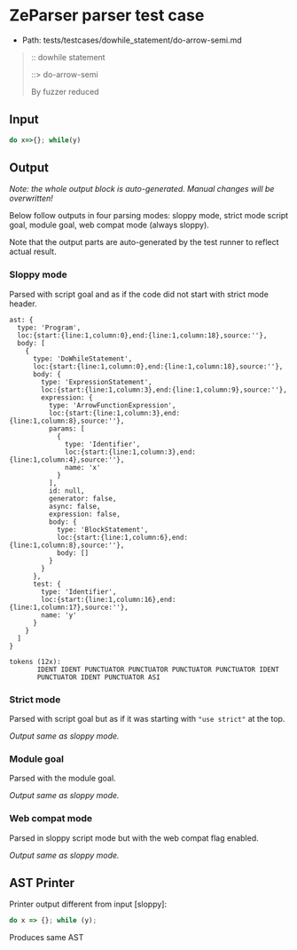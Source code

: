 # ZeParser parser test case

- Path: tests/testcases/dowhile_statement/do-arrow-semi.md

> :: dowhile statement
>
> ::> do-arrow-semi
>
> By fuzzer reduced


## Input

`````js
do x=>{}; while(y)
`````

## Output

_Note: the whole output block is auto-generated. Manual changes will be overwritten!_

Below follow outputs in four parsing modes: sloppy mode, strict mode script goal, module goal, web compat mode (always sloppy).

Note that the output parts are auto-generated by the test runner to reflect actual result.

### Sloppy mode

Parsed with script goal and as if the code did not start with strict mode header.

`````
ast: {
  type: 'Program',
  loc:{start:{line:1,column:0},end:{line:1,column:18},source:''},
  body: [
    {
      type: 'DoWhileStatement',
      loc:{start:{line:1,column:0},end:{line:1,column:18},source:''},
      body: {
        type: 'ExpressionStatement',
        loc:{start:{line:1,column:3},end:{line:1,column:9},source:''},
        expression: {
          type: 'ArrowFunctionExpression',
          loc:{start:{line:1,column:3},end:{line:1,column:8},source:''},
          params: [
            {
              type: 'Identifier',
              loc:{start:{line:1,column:3},end:{line:1,column:4},source:''},
              name: 'x'
            }
          ],
          id: null,
          generator: false,
          async: false,
          expression: false,
          body: {
            type: 'BlockStatement',
            loc:{start:{line:1,column:6},end:{line:1,column:8},source:''},
            body: []
          }
        }
      },
      test: {
        type: 'Identifier',
        loc:{start:{line:1,column:16},end:{line:1,column:17},source:''},
        name: 'y'
      }
    }
  ]
}

tokens (12x):
       IDENT IDENT PUNCTUATOR PUNCTUATOR PUNCTUATOR PUNCTUATOR IDENT
       PUNCTUATOR IDENT PUNCTUATOR ASI
`````

### Strict mode

Parsed with script goal but as if it was starting with `"use strict"` at the top.

_Output same as sloppy mode._

### Module goal

Parsed with the module goal.

_Output same as sloppy mode._

### Web compat mode

Parsed in sloppy script mode but with the web compat flag enabled.

_Output same as sloppy mode._

## AST Printer

Printer output different from input [sloppy]:

````js
do x => {}; while (y);
````

Produces same AST
